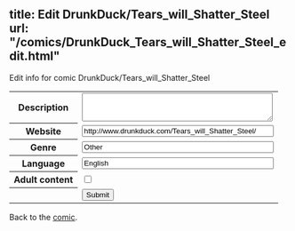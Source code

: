 title: Edit DrunkDuck/Tears_will_Shatter_Steel
url: "/comics/DrunkDuck_Tears_will_Shatter_Steel_edit.html"
---
Edit info for comic DrunkDuck/Tears_will_Shatter_Steel

<form name="comic" action="http://gaepostmail.appspot.com/comic/" method="post">
<table class="comicinfo">
<tr>
<th>Description</th><td><textarea name="description" cols="40" rows="3"></textarea></td>
</tr>
<tr>
<th>Website</th><td><input type="text" name="url" value="http://www.drunkduck.com/Tears_will_Shatter_Steel/" size="40"/></td>
</tr>
<tr>
<th>Genre</th><td><input type="text" name="genre" value="Other" size="40"/></td>
</tr>
<tr>
<th>Language</th><td><input type="text" name="language" value="English" size="40"/></td>
</tr>
<tr>
<th>Adult content</th><td><input type="checkbox" name="adult" value="adult" /></td>
</tr>
<tr>
<th></th><td>
<input type="hidden" name="comic" value="DrunkDuck_Tears_will_Shatter_Steel" />
<input type="submit" name="submit" value="Submit" />
</td>
</tr>
</table>
</form>

Back to the [comic](DrunkDuck_Tears_will_Shatter_Steel.html).
